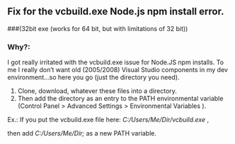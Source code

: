 ## Fix for the vcbuild.exe Node.js npm install error. 
###(32bit exe (works for 64 bit, but with limitations of 32 bit))

### Why?:
I got really irritated with the vcbuild.exe issue for Node.JS npm installs. To me I really don’t want old (2005/2008) Visual Studio components in my dev environment…so here you go (just the directory you need). 

1. Clone, download, whatever these files into a directory. 
2. Then add the directory as an entry to the PATH environmental variable (Control Panel > Advanced Settings > Environmental Variables ).

Ex.: If you put the vcbuild.exe file here: *C:/Users/Me/Dir/vcbuild.exe* ,

then add *C:/Users/Me/Dir;* as a new PATH variable.
